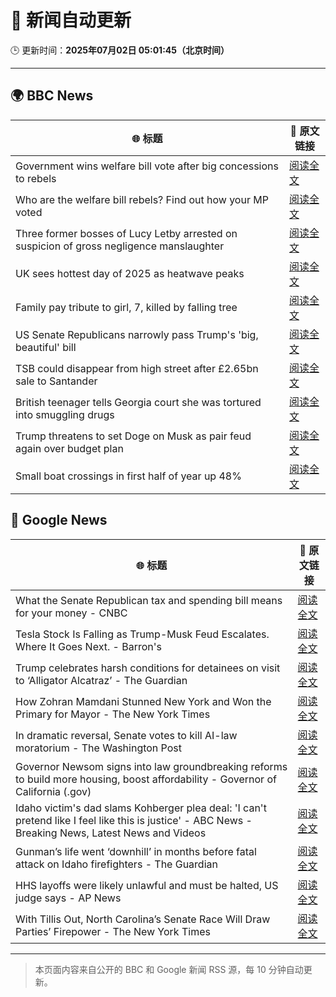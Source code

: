 # 🧠 新闻自动更新

🕒 更新时间：**2025年07月02日 05:01:45（北京时间）**

---

## 🌍 BBC News

| 🌐 标题 | 🔗 原文链接 |
|--------|-------------|
| Government wins welfare bill vote after big concessions to rebels | [阅读全文](https://www.bbc.com/news/articles/cly8877x3z2o) |
| Who are the welfare bill rebels? Find out how your MP voted | [阅读全文](https://www.bbc.com/news/articles/c4g889ywy82o) |
| Three former bosses of Lucy Letby arrested on suspicion of gross negligence manslaughter | [阅读全文](https://www.bbc.com/news/articles/c62ddkde7y5o) |
| UK sees hottest day of 2025 as heatwave peaks | [阅读全文](https://www.bbc.com/news/articles/c79qqx1r5yyo) |
| Family pay tribute to girl, 7, killed by falling tree | [阅读全文](https://www.bbc.com/news/articles/c0k77m8r8n2o) |
| US Senate Republicans narrowly pass Trump's 'big, beautiful'  bill | [阅读全文](https://www.bbc.com/news/articles/clyzzzdj15vo) |
| TSB could disappear from high street after £2.65bn sale to Santander | [阅读全文](https://www.bbc.com/news/articles/cdjxxvg3vpeo) |
| British teenager tells Georgia court she was tortured into smuggling drugs | [阅读全文](https://www.bbc.com/news/articles/c3ennx3q9qqo) |
| Trump threatens to set Doge on Musk as pair feud again over budget plan | [阅读全文](https://www.bbc.com/news/articles/czdvv2qqlrqo) |
| Small boat crossings in first half of year up 48% | [阅读全文](https://www.bbc.com/news/articles/cx2vv4ndl4zo) |

## 📰 Google News

| 🌐 标题 | 🔗 原文链接 |
|--------|-------------|
| What the Senate Republican tax and spending bill means for your money - CNBC | [阅读全文](https://news.google.com/rss/articles/CBMifEFVX3lxTE54QXJWZEd3SnIwakE0eDBkTFNnempGNXhMX0VocktWSlZMbGotSXYzeFotaENuX0VfN2U4ckwxZHlFeXZVZm9kMjRxN2F5WFl0UXhFVXludUlZUXFxUDc1eUFHV0lVSEx0U0taUVkzVXloMGY4Wnc1eE5RUkXSAYIBQVVfeXFMT1VhRUZaS2dXSllrakN2aXBuOWc5X0dhS2JDS2N0Y1BoUmU5V3hxRWZrcG9ZM01zalYxLWg0Wl9UYUJSajhCUjRZc1IwWGxYSDc3dFdNUkE5dlpoeUJ2amNpMXNyclpuellmaS1ua2l1c21QYVNoUUhDazZhT2tuclprUQ?oc=5) |
| Tesla Stock Is Falling as Trump-Musk Feud Escalates. Where It Goes Next. - Barron's | [阅读全文](https://news.google.com/rss/articles/CBMiekFVX3lxTE4xZThHWEJuLXkza3ByRUpycDVmRlV1bkppNXA2MDhBWU9HUm1LMXNQSVV5WV9vSlFlc0dNd2Z3R0pBRVFWYjktUTJ4T05XclE0Y01zQ0Zjd0llZTRITnJNb1RuQ0VLajJwVGtuYXBQNk9wOXNlNEdsQnpn?oc=5) |
| Trump celebrates harsh conditions for detainees on visit to ‘Alligator Alcatraz’ - The Guardian | [阅读全文](https://news.google.com/rss/articles/CBMilwFBVV95cUxPSnROY2ljeTlBQ1pIRC1XcHo1aFhlOEJuYUZPVGFmTEJvbTFHMEhFc1dsVE5GYUdQYk0tbkFMaFh5NlF6THJldnVBeWhjNXFQdHRRMnhtQUEyYmpUZGgwcldQWFc3ZWUtNEdUbzJVZ2FXMi1STXRxTnhlMjJ4V1E3Y05oNzA0TlM0eWljM3lqRXAzc1UxTEMw?oc=5) |
| How Zohran Mamdani Stunned New York and Won the Primary for Mayor - The New York Times | [阅读全文](https://news.google.com/rss/articles/CBMihgFBVV95cUxQaHVneXNrbUg5TkYyN0JUdlBOOGdiSEtHanBXbFNmZ2VDQS1leURSSnBsQzlMbllxRE1abkFlaWpKVlNkcXJzRFhZaHdsYmRPUWJ6NkpzMWtiNHc4ZnhyM0F2U3lzNDcwaXdCeGpDelFsTWRxR3RVeUZwT01kMzNJbUlyd0ZaZw?oc=5) |
| In dramatic reversal, Senate votes to kill AI-law moratorium - The Washington Post | [阅读全文](https://news.google.com/rss/articles/CBMijAFBVV95cUxQRlJFeGFINzhqSkQtTGxiWDcxTnR3ZUlnMEtTNUFVWVFldEVxS3IxVnpNUHA2cTE4bjFHWWtmZkotQmxxMXJURDJKb1FjeEpkbnFLU2JidHdic0lZY2hZQlFWUVE0bktxdU4zUVBxWlpDUXhmSExOLVhXVlJSdjJkNC1COE4zSXRaWGUtbg?oc=5) |
| Governor Newsom signs into law groundbreaking reforms to build more housing, boost affordability - Governor of California (.gov) | [阅读全文](https://news.google.com/rss/articles/CBMiwgFBVV95cUxOb3plV2ROVkhwd3BudC1CYklmSU50cXQ1MFhyRDAtMi0zSG9Sd2hMZjVEMDloTlVhbFN4SU5PT0xGSXpEcHU2SDdOZXBxS0VlUFVhSmV3MFowRTk3NllOaWVVblJYY2dQQ1djOWVMRHkwWXQyS3BHV3BsVkVqYmVuQWNLUlRYR2FHZTBzZ3EzMTRwM3VFXy1zZ21lYXlOeFE4UXhJT2RGOHp4R3BRb1NQa0JUNVU0YlQ2UjdVV2pHbVVJZw?oc=5) |
| Idaho victim's dad slams Kohberger plea deal: 'I can't pretend like I feel like this is justice' - ABC News - Breaking News, Latest News and Videos | [阅读全文](https://news.google.com/rss/articles/CBMinAFBVV95cUxNbTU0NUpiQjA1TDJBbnZhcS1NTVphSE1Jd0daMEdDU1h3dkZEVnRONDI3eTdmVFF6cU9BbEdUdHdYak5RbmFqOGQzZEZXdlA1SWE2N21PNEhJS2p0aVRKMHZYdnpZRGtSblhOZmpfMmxJOEpWQ09lWEhSSml1Z2RILTY5cUdIMVJWd09ndmJaM1FhQnZMUVBXSUVzbVM?oc=5) |
| Gunman’s life went ‘downhill’ in months before fatal attack on Idaho firefighters - The Guardian | [阅读全文](https://news.google.com/rss/articles/CBMihgFBVV95cUxNZFdmTTlVZVJKUVRuLV9PeDRkQTd0U0VTeFoteUhiRTN4M0hwcEh6clpQYlZHelFUcHlsREZfTjd3NTc0REpYTFhCYnZiUlZkeHFxS1JnTmFSQjFpckliay1qS25ha2wxRkItcGVwRWdOQVFkeDM0YUNqS25rRkg3LWlWVVpmUQ?oc=5) |
| HHS layoffs were likely unlawful and must be halted, US judge says - AP News | [阅读全文](https://news.google.com/rss/articles/CBMiogFBVV95cUxQdHBrQUZwNUJOcWRXMVBEaEktUFI3VnhDTXR3OEFyS3cycGFBNGxpRGRGTEZVY2dIOS1McnpfSkx5SFlqWGVmUTg3RS1yT0t5VklfUldGQWhYV3Zwd0JOWlVXWER1WnI4Q2dvOXNwbkNfakZzZF9XdVRNelllSUhUSUd3VmQtNDFpWU9zWUhoNzQ3S0g5MV9hT25uQzdTdUJpMUE?oc=5) |
| With Tillis Out, North Carolina’s Senate Race Will Draw Parties’ Firepower - The New York Times | [阅读全文](https://news.google.com/rss/articles/CBMikAFBVV95cUxNQ1V0THU0RmtiY283WHNIS2ZqZkY2UXlLNTVGWG1OTVdpT1FzQjlfUHJMeWZqaHBGTmd3TTM0dGtXYzVMZ2ZmemplOHFWVDVFYTBKblBkYmZUTW5qbDk3bkMwdnlCVDJKWlBjOU9rZDN0RG1oMXBYWXJQMTRETl9MLW9FN2pxSDFrZUdsdm9mLWQ?oc=5) |

---
> 本页面内容来自公开的 BBC 和 Google 新闻 RSS 源，每 10 分钟自动更新。
